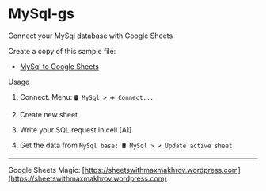 # MySql-gs
Connect your MySql database with Google Sheets

Create a copy of this sample file:

 - [MySql to Google Sheets](https://docs.google.com/spreadsheets/d/1h_XtVjxl0Kf90cIDjzoz_4gWBiSUOX-yUvTJiKGvoEI/copy)


Usage

1. Connect. Menu:  `🛢️ MySql > ➕ Connect...`

2. Create new sheet

3. Write your SQL request in cell [A1]

4. Get the data from `MySql base: 🛢️ MySql > ✔️ Update active sheet`


---
Google Sheets Magic: [https://sheetswithmaxmakhrov.wordpress.com](https://sheetswithmaxmakhrov.wordpress.com)
<!--stackedit_data:
eyJoaXN0b3J5IjpbLTEwNDg0NDQ0NTBdfQ==
-->